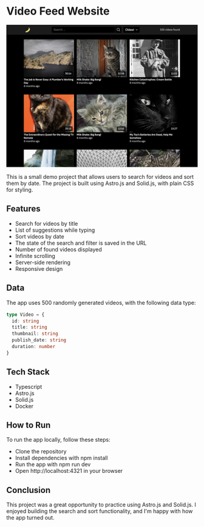 # Video Feed Website

![Demo](./img/demo.png)

This is a small demo project that allows users to search for videos and sort them by date. The project is built using Astro.js and Solid.js, with plain CSS for styling.

## Features

- Search for videos by title
- List of suggestions while typing
- Sort videos by date
- The state of the search and filter is saved in the URL
- Number of found videos displayed
- Infinite scrolling
- Server-side rendering
- Responsive design

## Data

The app uses 500 randomly generated videos, with the following data type:

```typescript
type Video = {
  id: string
  title: string
  thumbnail: string
  publish_date: string
  duration: number
}
```

## Tech Stack

- Typescript
- Astro.js
- Solid.js
- Docker

## How to Run

To run the app locally, follow these steps:

- Clone the repository
- Install dependencies with npm install
- Run the app with npm run dev
- Open http://localhost:4321 in your browser

## Conclusion

This project was a great opportunity to practice using Astro.js and Solid.js. I enjoyed building the search and sort functionality, and I'm happy with how the app turned out.
